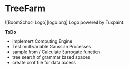 # TreeFarm

![BoomSchool Logo][logo.png]
Logo powered by Tuxpaint.

**ToDo**

- implement Computing Engine
- Test multivariable Gaussian Processes
- sample from / Calculate Surrogate function
- tree search of grammar based spaces
- create conf file for data access
